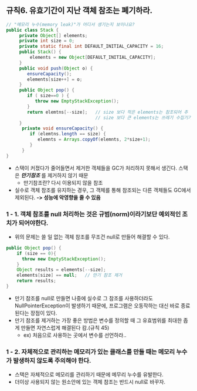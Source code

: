 

## 규칙6. 유효기간이 지난 객체 참조는 폐기하라.<br>


  ```JAVA
  // "메모리 누수(memory leak)"가 어디서 생기는지 보이나요?
  public class Stack {
       private Object[] elements;
       private int size = 0;
       private static final int DEFAULT_INITIAL_CAPACITY = 16;
       public Stack() {
           elements = new Object[DEFAULT_INITIAL_CAPACITY];
       }
       public void push(Object o) {
          ensureCapacity();
          elements[size++] = o;
       }
       public Object pop() {
          if ( size==0 ) {
             throw new EmptyStackException();
          }
          return elemtns[--size];   // size 보다 작은 elements는 참조되어 추 후 쓰레기 수집기가 알지만,
                                    // size 보다 큰 elements는 쓰레기 수집기가 모르는 듯..
       }
        private void ensureCapacity() {
           if (elemtns.length == size) {
              elemnts = Arrays.copyOf(elemnts, 2*size+1);
           }
        }
  }
  ```
- 스택이 커졌다가 줄어들면서 제거한 객체들을 GC가 처리하지 못해서 생긴다. 스택은 ___만기참조___ 를 제거하지 않기 때문
  - 만기참조란? 다시 이용되지 않을 참조
- 실수로 객체 참조를 유지하는 경우, 그 객체를 통해 참조되는 다른 객체들도 GC에서 제외된다. __-> 성능에 악영향을 줄 수 있음__

### 1 - 1. 객체 참조를 null 처리하는 것은 규범(norm)이라기보단 예외적인 조치가 되어야한다.
  - 위의 문제는 쓸 일 없는 객체 참조를 무조건 null로 만들어 해결할 수 있다.
  ```JAVA
  public Object pop() {
      if (size == 0){
        throw new EmptyStackException();
      }
      Object results = elements[--size];
      elements[size] == null;   // 만기 참조 제거
      return results;
  }
  ```
  - 만기 참조를 null로 만들면 나중에 실수로 그 참조를 사용하더라도 NullPointerException이 발생하기 때문에, 프로그램은 오동작하는 대신 바로 종료된다는 장점이 있다.
  - 만기 참조를 제거하는 가장 좋은 방법은 변수를 정의할 때 그 유효범위를 최대한 좁게 만들면 자연스럽게 해결된다 캄.(규칙 45)
    - ex) 처음으로 사용하는 곳에서 변수를 선언하라..

### 1 - 2. 자체적으로 관리하는 메모리가 있는 클래스를 만들 때는 메모리 누수가 발생하지 않도록 주의해야 한다.  
  - 스택은 자체적으로 메모리를 관리하기 때문에 메무리 누수를 유발한다.
  - 더이상 사용되지 않는 원소안에 있는 객체 참조는 반드시 null로 바꾸자.
